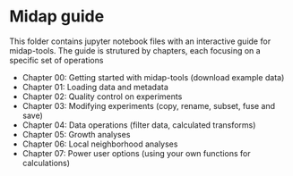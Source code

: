 # Midap guide

This folder contains jupyter notebook files with an interactive guide for midap-tools. The guide is strutured by chapters, each focusing on a specific set of operations

-   Chapter 00: Getting started with midap-tools (download example data)
-   Chapter 01: Loading data and metadata
-   Chapter 02: Quality control on experiments
-   Chapter 03: Modifying experiments (copy, rename, subset, fuse and save)
-   Chapter 04: Data operations (filter data, calculated transforms)
-   Chapter 05: Growth analyses
-   Chapter 06: Local neighborhood analyses
-   Chapter 07: Power user options (using your own functions for calculations)